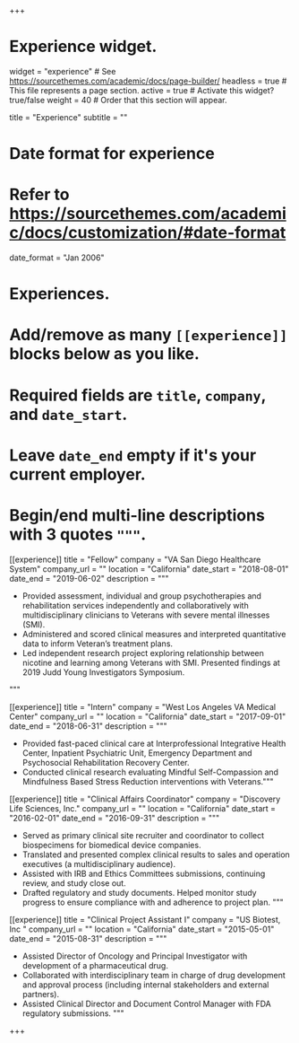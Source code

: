 +++
# Experience widget.
widget = "experience"  # See https://sourcethemes.com/academic/docs/page-builder/
headless = true  # This file represents a page section.
active = true  # Activate this widget? true/false
weight = 40  # Order that this section will appear.

title = "Experience"
subtitle = ""

# Date format for experience
#   Refer to https://sourcethemes.com/academic/docs/customization/#date-format
date_format = "Jan 2006"

# Experiences.
#   Add/remove as many `[[experience]]` blocks below as you like.
#   Required fields are `title`, `company`, and `date_start`.
#   Leave `date_end` empty if it's your current employer.
#   Begin/end multi-line descriptions with 3 quotes `"""`.
[[experience]]
  title = "Fellow"
  company = "VA San Diego Healthcare System"
  company_url = ""
  location = "California"
  date_start = "2018-08-01"
  date_end = "2019-06-02"
  description = """
  * Provided assessment, individual and group psychotherapies and rehabilitation services independently and collaboratively with multidisciplinary clinicians to Veterans with severe mental illnesses (SMI). 
  * Administered and scored clinical measures and interpreted quantitative data to inform Veteran’s treatment plans. 
  * Led independent research project exploring relationship between nicotine and learning among Veterans with SMI. Presented findings at 2019 Judd Young Investigators Symposium.


  """

[[experience]]
  title = "Intern"
  company = "West Los Angeles VA Medical Center"
  company_url = ""
  location = "California"
  date_start = "2017-09-01"
  date_end = "2018-06-31"
  description = """
  
  * Provided fast-paced clinical care at Interprofessional Integrative Health Center, Inpatient Psychiatric Unit, Emergency Department and Psychosocial Rehabilitation Recovery Center. 
  * Conducted clinical research evaluating Mindful Self-Compassion and Mindfulness Based Stress Reduction interventions with Veterans."""

[[experience]]
  title = "Clinical Affairs Coordinator"
  company = "Discovery Life Sciences, Inc."
  company_url = ""
  location = "California"
  date_start = "2016-02-01"
  date_end = "2016-09-31"
  description = """
  
  * Served as primary clinical site recruiter and coordinator to collect biospecimens for biomedical device companies. 
  * Translated and presented complex clinical results to sales and operation executives (a multidisciplinary audience). 
  * Assisted with IRB and Ethics Committees submissions, continuing review, and study close out. 
  * Drafted regulatory and study documents. Helped monitor study progress to ensure compliance with and adherence to project plan. """

[[experience]]
  title = "Clinical Project Assistant I"
  company = "US Biotest, Inc "
  company_url = ""
  location = "California"
  date_start = "2015-05-01"
  date_end = "2015-08-31"
  description = """
  
  * Assisted Director of Oncology and Principal Investigator with development of a pharmaceutical drug. 
  * Collaborated with interdisciplinary team in charge of drug development and approval process (including internal stakeholders and external partners). 
  * Assisted Clinical Director and Document Control Manager with FDA regulatory submissions. """

+++
